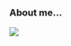### About me...

![](https://github-readme-stats.vercel.app/api?username=briandenicola&show_icons=true)
